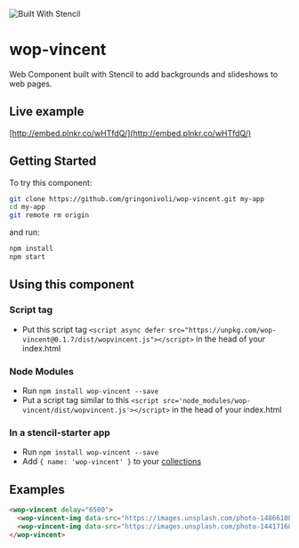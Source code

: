 ![Built With Stencil](https://img.shields.io/badge/-Built%20With%20Stencil-16161d.svg?logo=data%3Aimage%2Fsvg%2Bxml%3Bbase64%2CPD94bWwgdmVyc2lvbj0iMS4wIiBlbmNvZGluZz0idXRmLTgiPz4KPCEtLSBHZW5lcmF0b3I6IEFkb2JlIElsbHVzdHJhdG9yIDE5LjIuMSwgU1ZHIEV4cG9ydCBQbHVnLUluIC4gU1ZHIFZlcnNpb246IDYuMDAgQnVpbGQgMCkgIC0tPgo8c3ZnIHZlcnNpb249IjEuMSIgaWQ9IkxheWVyXzEiIHhtbG5zPSJodHRwOi8vd3d3LnczLm9yZy8yMDAwL3N2ZyIgeG1sbnM6eGxpbms9Imh0dHA6Ly93d3cudzMub3JnLzE5OTkveGxpbmsiIHg9IjBweCIgeT0iMHB4IgoJIHZpZXdCb3g9IjAgMCA1MTIgNTEyIiBzdHlsZT0iZW5hYmxlLWJhY2tncm91bmQ6bmV3IDAgMCA1MTIgNTEyOyIgeG1sOnNwYWNlPSJwcmVzZXJ2ZSI%2BCjxzdHlsZSB0eXBlPSJ0ZXh0L2NzcyI%2BCgkuc3Qwe2ZpbGw6I0ZGRkZGRjt9Cjwvc3R5bGU%2BCjxwYXRoIGNsYXNzPSJzdDAiIGQ9Ik00MjQuNywzNzMuOWMwLDM3LjYtNTUuMSw2OC42LTkyLjcsNjguNkgxODAuNGMtMzcuOSwwLTkyLjctMzAuNy05Mi43LTY4LjZ2LTMuNmgzMzYuOVYzNzMuOXoiLz4KPHBhdGggY2xhc3M9InN0MCIgZD0iTTQyNC43LDI5Mi4xSDE4MC40Yy0zNy42LDAtOTIuNy0zMS05Mi43LTY4LjZ2LTMuNkgzMzJjMzcuNiwwLDkyLjcsMzEsOTIuNyw2OC42VjI5Mi4xeiIvPgo8cGF0aCBjbGFzcz0ic3QwIiBkPSJNNDI0LjcsMTQxLjdIODcuN3YtMy42YzAtMzcuNiw1NC44LTY4LjYsOTIuNy02OC42SDMzMmMzNy45LDAsOTIuNywzMC43LDkyLjcsNjguNlYxNDEuN3oiLz4KPC9zdmc%2BCg%3D%3D&colorA=16161d&style=flat-square)

# wop-vincent

Web Component built with Stencil to add backgrounds and slideshows to web pages.

## Live example

[http://embed.plnkr.co/wHTfdQ/](http://embed.plnkr.co/wHTfdQ/)

## Getting Started

To try this component:

```bash
git clone https://github.com/gringonivoli/wop-vincent.git my-app
cd my-app
git remote rm origin
```

and run:

```bash
npm install
npm start
```

## Using this component

### Script tag

- Put this script tag `<script async defer src="https://unpkg.com/wop-vincent@0.1.7/dist/wopvincent.js"></script>` in the head of your index.html

### Node Modules
- Run `npm install wop-vincent --save`
- Put a script tag similar to this `<script src='node_modules/wop-vincent/dist/wopvincent.js'></script>` in the head of your index.html

### In a stencil-starter app
- Run `npm install wop-vincent --save`
- Add `{ name: 'wop-vincent' }` to your [collections](https://github.com/ionic-team/stencil-starter/blob/master/stencil.config.js#L5)

## Examples

```html
<wop-vincent delay="6500">
  <wop-vincent-img data-src="https://images.unsplash.com/photo-1486610832872-e35509acaed4?ixlib=rb-0.3.5&s=b22b43f5e11002f2a998639936c5a2aa&auto=format&fit=crop&w=1567&q=80"></wop-vincent-img>
  <wop-vincent-img data-src="https://images.unsplash.com/photo-1441716844725-09cedc13a4e7?ixlib=rb-0.3.5&s=cbf1dad48350e3ce57c6225f53b5addb&auto=format&fit=crop&w=1500&q=80"></wop-vincent-img>
</wop-vincent>
```